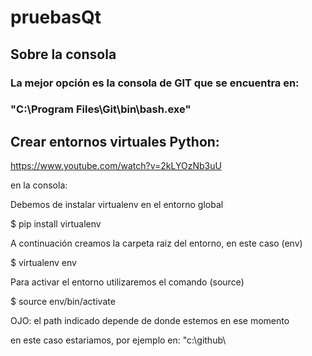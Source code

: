 # pruebasQt
## Sobre la consola
### La mejor opción es la consola de GIT que se encuentra en:
### "C:\Program Files\Git\bin\bash.exe"
## Crear entornos virtuales Python: 
https://www.youtube.com/watch?v=2kLYOzNb3uU

en la consola:

Debemos de instalar virtualenv en el entorno global

 $ pip install virtualenv

 A continuación creamos la carpeta raiz del entorno, en este caso (env)

$ virtualenv env

Para activar el entorno utilizaremos el comando (source)

$ source env/bin/activate

OJO: el path indicado depende de donde estemos en ese momento

en este caso estariamos, por ejemplo en: "c:\github\



